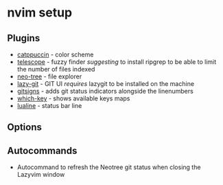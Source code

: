 # nvim setup

## Plugins
- [catppuccin](https://github.com/catppuccin/nvim) - color scheme
- [telescope](https://github.com/nvim-telescope/telescope.nvim) - fuzzy finder _suggesting_ to install ripgrep to be able to limit the number of files indexed
- [neo-tree](https://github.com/nvim-neo-tree/neo-tree.nvim) - file explorer
- [lazy-git](https://github.com/kdheepak/lazygit.nvim) - GIT UI *requires* lazygit to be installed on the machine
- [gitsigns](https://github.com/lewis6991/gitsigns.nvim) - adds git status indicators alongside the linenumbers
- [which-key](https://github.com/folke/which-key.nvim) - shows available keys maps
- [lualine](https://github.com/nvim-lualine/lualine.nvim) - status bar line 

## Options

## Autocommands
- Autocommand to refresh the Neotree git status when closing the Lazyvim window
